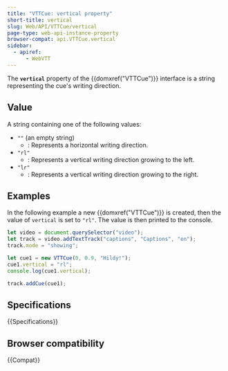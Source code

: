```yaml
---
title: "VTTCue: vertical property"
short-title: vertical
slug: Web/API/VTTCue/vertical
page-type: web-api-instance-property
browser-compat: api.VTTCue.vertical
sidebar:
  - apiref:
      - WebVTT
---
```


The **`vertical`** property of the {{domxref("VTTCue")}} interface is a string representing the cue's writing direction.

## Value

A string containing one of the following values:

- `""` (an empty string)
  - : Represents a horizontal writing direction.
- `"rl"`
  - : Represents a vertical writing direction growing to the left.
- `"lr"`
  - : Represents a vertical writing direction growing to the right.

## Examples

In the following example a new {{domxref("VTTCue")}} is created, then the value of `vertical` is set to `"rl"`. The value is then printed to the console.

```js
let video = document.querySelector("video");
let track = video.addTextTrack("captions", "Captions", "en");
track.mode = "showing";

let cue1 = new VTTCue(0, 0.9, "Hildy!");
cue1.vertical = "rl";
console.log(cue1.vertical);

track.addCue(cue1);
```

## Specifications

{{Specifications}}

## Browser compatibility

{{Compat}}
